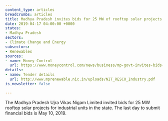 ```yaml
---
content_type: articles
breadcrumbs: articles
title: Madhya Pradesh invites bids for 25 MW of rooftop solar projects
date: 2019-04-17 04:00:00 +0000
states:
- Madhya Pradesh
sectors:
- Climate Change and Energy
subsectors:
- Renewables
sources:
- name: Money Control
  url: https://www.moneycontrol.com/news/business/mp-govt-invites-bids-for-25-mw-rooftop-solar-projects-3793601.html
details:
- name: Tender details
  url: http://www.mprenewable.nic.in/uploads/NIT_RESCO_Industry.pdf
is_newsletter: false

---
```

The Madhya Pradesh Ujra Vikas Nigam Limited invited bids for 25 MW rooftop solar projects for industrial units in the state. The last day to submit financial bids is May 10, 2019.
